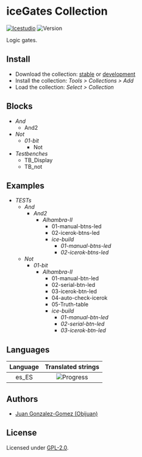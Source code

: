 # iceGates Collection

[![Icestudio](https://img.shields.io/badge/collection-icestudio-blue.svg)](https://github.com/FPGAwars/icestudio)
![Version](https://img.shields.io/badge/version-v0.1.0-orange.svg)

Logic gates.

## Install

* Download the collection: [stable](https://github.com/FPGAwars/iceGates/archive/v0.1.0.zip) or [development](https://github.com/FPGAwars/iceGates/archive/master.zip)
* Install the collection: *Tools > Collections > Add*
* Load the collection: *Select > Collection*

## Blocks
* *And*
  * And2
* *Not*
  * *01-bit*
    * Not
* *Testbenches*
  * TB_Display
  * TB_not

## Examples
* *TESTs*
  * *And*
    * *And2*
      * *Alhambra-II*
        * 01-manual-btns-led
        * 02-icerok-btns-led
        * *ice-build*
          * *01-manual-btns-led*
          * *02-icerok-btns-led*
  * *Not*
    * *01-bit*
      * *Alhambra-II*
        * 01-manual-btn-led
        * 02-serial-btn-led
        * 03-icerok-btn-led
        * 04-auto-check-icerok
        * 05-Truth-table
        * *ice-build*
          * *01-manual-btn-led*
          * *02-serial-btn-led*
          * *03-icerok-btn-led*

## Languages
| Language | Translated strings |
|:--------:|:------------------:|
| es_ES | ![Progress](http://progressed.io/bar/15) |

## Authors
* [Juan Gonzalez-Gomez (Obijuan)](https://github.com/Obijuan)


## License

Licensed under [GPL-2.0](https://opensource.org/licenses/GPL-2.0).
